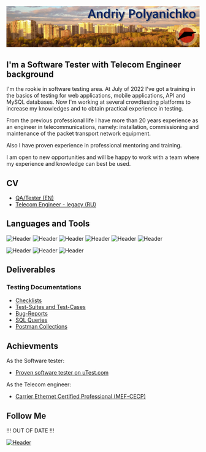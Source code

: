 [![Header](https://github.com/Rasshua/Rasshua/blob/main/assets/GitHub_Logo_2.png)](https://127.0.0.1)
## I'm a Software Tester with Telecom Engineer background
I'm the rookie in software testing area. At July of 2022 I've got a training in the basics of testing for web applications, mobile applications, API and MySQL databases. Now I'm working at several crowdtesting platforms to increase my knowledges and to obtain practical experience in testing.

From the previous professional life I have more than 20 years experience as an engineer in telecommunications, namely: installation, commissioning and maintenance of the packet transport network equipment.

Also I have proven experience in professional mentoring and training.

I am open to new opportunities and will be happy to work with a team where my experience and knowledge can best be used.  

## CV
- [QA/Tester (EN)](https://drive.google.com/file/d/1YcrgTCIvtpKwbVJR7K0HcKTU2VblVloZ/view?usp=sharing/)
- [Telecom Engineer - legacy (RU)](https://drive.google.com/file/d/1a7WdCtnjboCTyN2qirbzu3xn-5YAvffY/view?usp=sharing/)

## Languages and Tools
![Header](https://img.shields.io/badge/DevTools-101010?style=for-the-badge&logo=googlechrome&logoColor=2674f2)
![Header](https://img.shields.io/badge/CharlesProxy-090909?style=for-the-badge&logo=charlesproxy&logoColor=8cc4d7)
![Header](https://img.shields.io/badge/Postman-101010?style=for-the-badge&logo=Postman&logoColor=f76935)
![Header](https://img.shields.io/badge/SoapUI-101010?style=for-the-badge&logo=SoapUI&logoColor=2674f2)
![Header](https://img.shields.io/badge/Jira-090909?style=for-the-badge&logo=jira&logoColor=136be1)
![Header](https://img.shields.io/badge/MySQL-090909?style=for-the-badge&logo=mysql&logoColor=00618a)

![Header](https://img.shields.io/badge/GitHub-101010?style=for-the-badge&logo=GitHub&logoColor=8cc4d7)
![Header](https://img.shields.io/badge/VSCode-101010?style=for-the-badge&logo=visualstudio&logoColor=39a7f2)
![Header](https://img.shields.io/badge/Ubuntu-101010?style=for-the-badge&logo=ubuntu&logoColor=d64613)
## Deliverables
### Testing Documentations
- [Checklists](https://github.com/Rasshua/checklists)
- [Test-Suites and Test-Cases](https://github.com/Rasshua/test-cases)
- [Bug-Reports](https://github.com/Rasshua/bug-reports)
- [SQL Queries](https://github.com/Rasshua/SQL)
- [Postman Collections](https://github.com/Rasshua/postman)

## Achievments
As the Software tester:
- [Proven software tester on uTest.com](https://github.com/Rasshua/Rasshua/blob/main/assets/utest_rating.png)

As the Telecom engineer:
- [Carrier Ethernet Certified Professional (MEF-CECP)](https://drive.google.com/file/d/17zJxfSNSyGUifiip3D0tPxULdP_WCkXL/view?usp=sharing/)
## Follow Me
<!---------
(https://www.linkedin.com/in/polandre/)
-------->
!!! OUT OF DATE !!!

[![Header](https://img.shields.io/badge/Linkedin-494949?style=for-the-badge&logo=linkedin&logoColor=0073b1)](https://127.0.0.1)
